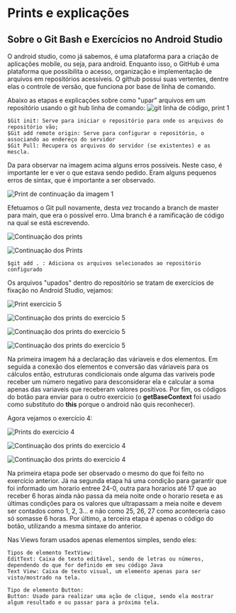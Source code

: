 # Prints e explicações 
## Sobre o Git Bash e Exercícios no Android Studio

O android studio, como já sabemos, é uma plataforma para a criação de aplicações mobile, ou seja, para android. Enquanto isso, o GitHub é uma plataforma que possibilita o acesso, organização e implementação de arquivos em repositórios acessíveis. O github possui suas vertentes, dentre elas o controle de versão, que funciona por base de linha de comando. 

Abaixo as etapas e explicações sobre como "upar" arquivos em um repositório usando o git hub linha de comando: 
![git linha de código, print 1][def]

[def]: image.png


```
$Git init: Serve para iniciar o repositório para onde os arquivos do repositório vão;
$Git add remote origin: Serve para configurar o repositório, o associando ao endereço do servidor
$Git Pull: Recupera os arquivos do servidor (se existentes) e as mescla.
```
Da para observar na imagem acima alguns erros possíveis. Neste caso, é importante ler e ver o que estava sendo pedido. Eram alguns pequenos erros de sintax, que é importante a ser observado. 

![Print de continuação da imagem 1][def2]

[def2]: imagens/image-1.png

Efetuamos o Git pull novamente, desta vez trocando a branch de master para main, que era o possível erro. Uma branch é a ramificação de código na qual se está escrevendo. 

![Continuação dos prints][def3]

[def3]: imagens/image-2.png

![Continuação dos Prints][def4]

[def4]: imagens/image-3.png

```
$git add . : Adiciona os arquivos selecionados ao repositório configurado
```

Os arquivos "upados" dentro do repositório se tratam de exercícios de fixação no Android Studio, vejamos: 

![Print exercicio 5][def5]

![Continuação dos prints do exercicio 5](image-5.png)

[def5]: imagens/image-4.png

![Continuação dos prints do exercicio 5][def6]

[def6]: imagens/image-6.png

![Continuação dos prints do exercicio 5][def7]

[def7]: imagens/image-7.png

Na primeira imagem há a declaração das váriaveis e dos elementos. Em seguida a conexão dos elementos e conversão das váriaveis para os cálculos então, estruturas condicionais onde alguma das variveis pode receber um número negativo para desconsiderar ela e calcular a soma apenas das variaveis que receberam valores positivos.
Por fim, os códigos do botão para enviar para o outro exercicio (o **getBaseContext** foi usado como substituto do **this** porque o android não quis reconhecer).

Agora vejamos o exercício 4: 

![Prints do exercicio 4][def8]

[def8]: imagens/image-8.png

![Continuação dos prints do exercicio 4][def9]

[def9]: imagens/image-9.png

![Continuação dos prints do exercicio 4][def10]

[def10]: imagens/image-10.png

Na primeira etapa pode ser observado o mesmo do que foi feito no exercício anterior. Já na segunda etapa há uma condição para garantir que foi informado um horario entree 24-0, outra para horarios até 17 que ao receber 6 horas ainda não passa da meia noite onde o horario reseta  e as últimas condições para os valores que ultrapassam a meia noite e devem ser contados como 1, 2, 3... e não como 25, 26, 27 como aconteceria caso só somasse 6 horas. Por último, a terceira etapa é apenas o código do botão, utilizando a mesma sintaxe do anterior.

Nas Views foram usados apenas elementos simples, sendo eles: 

```
Tipos de elemento TextView: 
EditText: Caixa de texto editável, sendo de letras ou números, dependendo do que for definido em seu código Java
Text View: Caixa de texto visual, um elemento apenas para ser visto/mostrado na tela.

Tipo de elemento Button:
Button: Usado para realizar uma ação de clique, sendo ela mostrar algum resultado e ou passar para a próxima tela.
```